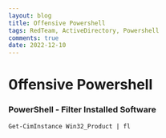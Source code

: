 ```yaml
---
layout: blog
title: Offensive Powershell
tags: RedTeam, ActiveDirectory, Powershell
comments: true
date: 2022-12-10
---
```


# 0ffensive Powershell

### PowerShell - Filter Installed Software


    Get-CimInstance Win32_Product | fl
